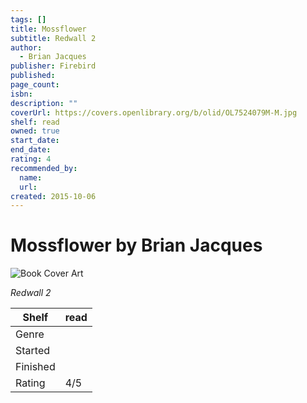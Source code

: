 ```yaml
---
tags: []
title: Mossflower
subtitle: Redwall 2
author:
  - Brian Jacques
publisher: Firebird
published:
page_count:
isbn:
description: ""
coverUrl: https://covers.openlibrary.org/b/olid/OL7524079M-M.jpg
shelf: read
owned: true
start_date:
end_date:
rating: 4
recommended_by:
  name:
  url:
created: 2015-10-06
---
```


# Mossflower by Brian Jacques

![Book Cover Art](https://covers.openlibrary.org/b/olid/OL7524079M-M.jpg)

_Redwall 2_

| Shelf | read |
| --- | --- |
| Genre |  |
| Started |  |
| Finished |  |
| Rating | 4/5 |
